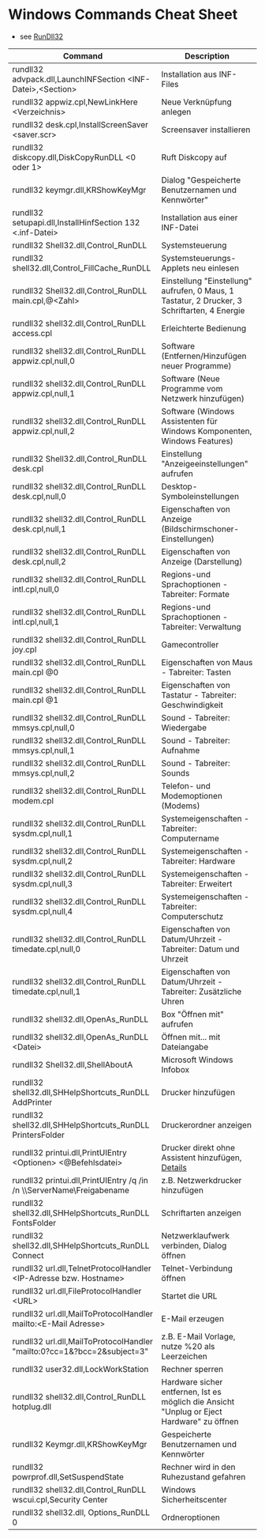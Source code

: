 # Windows Commands Cheat Sheet
- see [RunDll32](http://www.winfaq.de/faq_html/Content/tip0500/onlinefaq.php?h=tip0564.htm)

Command | Description
--- | ---
rundll32 advpack.dll,LaunchINFSection \<INF-Datei\>,\<Section\> | Installation aus INF-Files
rundll32 appwiz.cpl,NewLinkHere \<Verzeichnis\> | Neue Verknüpfung anlegen
rundll32 desk.cpl,InstallScreenSaver \<saver.scr\> | Screensaver installieren
rundll32 diskcopy.dll,DiskCopyRunDLL \<0 oder 1\> | Ruft Diskcopy auf
rundll32 keymgr.dll,KRShowKeyMgr | Dialog "Gespeicherte Benutzernamen und Kennwörter"
rundll32 setupapi.dll,InstallHinfSection 132 \<.inf-Datei\> | Installation aus einer INF-Datei
rundll32 Shell32.dll,Control_RunDLL | Systemsteuerung
rundll32 shell32.dll,Control_FillCache_RunDLL | Systemsteuerungs-Applets neu einlesen
rundll32 Shell32.dll,Control_RunDLL main.cpl,@\<Zahl\> | Einstellung "Einstellung" aufrufen, 0 Maus, 1 Tastatur, 2 Drucker, 3 Schriftarten, 4 Energie
rundll32 shell32.dll,Control_RunDLL access.cpl | Erleichterte Bedienung
rundll32 shell32.dll,Control_RunDLL appwiz.cpl,null,0 | Software (Entfernen/Hinzufügen neuer Programme)
rundll32 shell32.dll,Control_RunDLL appwiz.cpl,null,1 | Software (Neue Programme vom Netzwerk hinzufügen)
rundll32 shell32.dll,Control_RunDLL appwiz.cpl,null,2 | Software (Windows Assistenten für Windows Komponenten, Windows Features)
rundll32 Shell32.dll,Control_RunDLL desk.cpl | Einstellung "Anzeigeeinstellungen" aufrufen
rundll32 shell32.dll,Control_RunDLL desk.cpl,null,0 | Desktop-Symboleinstellungen
rundll32 shell32.dll,Control_RunDLL desk.cpl,null,1 | Eigenschaften von Anzeige (Bildschirmschoner-Einstellungen)
rundll32 shell32.dll,Control_RunDLL desk.cpl,null,2 | Eigenschaften von Anzeige (Darstellung)
rundll32 shell32.dll,Control_RunDLL intl.cpl,null,0 | Regions-und Sprachoptionen - Tabreiter: Formate
rundll32 shell32.dll,Control_RunDLL intl.cpl,null,1 | Regions-und Sprachoptionen - Tabreiter: Verwaltung
rundll32 shell32.dll,Control_RunDLL joy.cpl | Gamecontroller
rundll32 shell32.dll,Control_RunDLL main.cpl @0 | Eigenschaften von Maus - Tabreiter: Tasten
rundll32 shell32.dll,Control_RunDLL main.cpl @1 | Eigenschaften von Tastatur - Tabreiter: Geschwindigkeit
rundll32 shell32.dll,Control_RunDLL mmsys.cpl,null,0 | Sound - Tabreiter: Wiedergabe
rundll32 shell32.dll,Control_RunDLL mmsys.cpl,null,1 | Sound - Tabreiter: Aufnahme
rundll32 shell32.dll,Control_RunDLL mmsys.cpl,null,2 | Sound - Tabreiter: Sounds
rundll32 shell32.dll,Control_RunDLL modem.cpl | Telefon- und Modemoptionen (Modems)
rundll32 shell32.dll,Control_RunDLL sysdm.cpl,null,1 | Systemeigenschaften - Tabreiter: Computername
rundll32 shell32.dll,Control_RunDLL sysdm.cpl,null,2 | Systemeigenschaften - Tabreiter: Hardware
rundll32 shell32.dll,Control_RunDLL sysdm.cpl,null,3 | Systemeigenschaften - Tabreiter: Erweitert
rundll32 shell32.dll,Control_RunDLL sysdm.cpl,null,4 | Systemeigenschaften - Tabreiter: Computerschutz
rundll32 shell32.dll,Control_RunDLL timedate.cpl,null,0 | Eigenschaften von Datum/Uhrzeit - Tabreiter: Datum und Uhrzeit
rundll32 shell32.dll,Control_RunDLL timedate.cpl,null,1 | Eigenschaften von Datum/Uhrzeit - Tabreiter: Zusätzliche Uhren
rundll32 shell32.dll,OpenAs_RunDLL | Box "Öffnen mit" aufrufen
rundll32 shell32.dll,OpenAs_RunDLL \<Datei\> | Öffnen mit... mit Dateiangabe
rundll32 Shell32.dll,ShellAboutA | Microsoft Windows Infobox
rundll32 shell32.dll,SHHelpShortcuts_RunDLL AddPrinter | Drucker hinzufügen
rundll32 shell32.dll,SHHelpShortcuts_RunDLL PrintersFolder | Druckerordner anzeigen
rundll32 printui.dll,PrintUIEntry \<Optionen\> \<@Befehlsdatei\> | Drucker direkt ohne Assistent hinzufügen, [Details](http://www.winfaq.de/faq_html/Content/tip2000/onlinefaq.php?h=tip2028.htm)
rundll32 printui.dll,PrintUIEntry /q /in /n \\\\ServerName\Freigabename | z.B. Netzwerkdrucker hinzufügen
rundll32 shell32.dll,SHHelpShortcuts_RunDLL FontsFolder | Schriftarten anzeigen
rundll32 shell32.dll,SHHelpShortcuts_RunDLL Connect | Netzwerklaufwerk verbinden, Dialog öffnen
rundll32 url.dll,TelnetProtocolHandler \<IP-Adresse bzw. Hostname\> | Telnet-Verbindung öffnen
rundll32 url.dll,FileProtocolHandler \<URL\> | Startet die URL
rundll32 url.dll,MailToProtocolHandler mailto:\<E-Mail Adresse\> | E-Mail erzeugen
rundll32 url.dll,MailToProtocolHandler "mailto:0?cc=1&?bcc=2&subject=3" | z.B. E-Mail Vorlage, nutze %20 als Leerzeichen
rundll32 user32.dll,LockWorkStation | Rechner sperren
rundll32 shell32.dll,Control_RunDLL hotplug.dll | Hardware sicher entfernen, Ist es möglich die Ansicht "Unplug or Eject Hardware" zu öffnen
rundll32 Keymgr.dll,KRShowKeyMgr | Gespeicherte Benutzernamen und Kennwörter
rundll32 powrprof.dll,SetSuspendState | Rechner wird in den Ruhezustand gefahren
rundll32 shell32.dll,Control_RunDLL wscui.cpl,Security Center | Windows Sicherheitscenter
rundll32 shell32.dll, Options_RunDLL 0 | Ordneroptionen